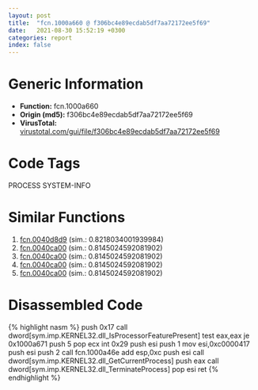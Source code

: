 ```yaml
---
layout: post
title:  "fcn.1000a660 @ f306bc4e89ecdab5df7aa72172ee5f69"
date:   2021-08-30 15:52:19 +0300
categories: report
index: false
---
```


# Generic Information
- **Function:** fcn.1000a660
- **Origin (md5):** f306bc4e89ecdab5df7aa72172ee5f69
- **VirusTotal:** [virustotal.com/gui/file/f306bc4e89ecdab5df7aa72172ee5f69][virustotal_ref]

# Code Tags
<span class="tag" id="PROCESS">PROCESS</span>
<span class="tag" id="SYSTEM-INFO">SYSTEM-INFO</span>


# Similar Functions

1. [fcn.0040d8d9][similar_1_ref] (sim.: 0.8218034001939984)
2. [fcn.0040ca00][similar_2_ref] (sim.: 0.8145024592081902)
3. [fcn.0040ca00][similar_3_ref] (sim.: 0.8145024592081902)
4. [fcn.0040ca00][similar_4_ref] (sim.: 0.8145024592081902)
5. [fcn.0040ca00][similar_5_ref] (sim.: 0.8145024592081902)


# Disassembled Code

{% highlight nasm %}
push 0x17
call dword[sym.imp.KERNEL32.dll_IsProcessorFeaturePresent]
test eax,eax
je 0x1000a671
push 5
pop ecx
int 0x29
push esi
push 1
mov esi,0xc0000417
push esi
push 2
call fcn.1000a46e
add esp,0xc
push esi
call dword[sym.imp.KERNEL32.dll_GetCurrentProcess]
push eax
call dword[sym.imp.KERNEL32.dll_TerminateProcess]
pop esi
ret 
{% endhighlight %}


[similar_1_ref]: /report/fcn.0040d8d9@64e66e284dcd12bef07260fe06b1f0e9
[similar_2_ref]: /report/fcn.0040ca00@392603f57220d3cbcf6b89fd2a3b66d1
[similar_3_ref]: /report/fcn.0040ca00@ce89505d1998cb8719c6ac390eeeb98e
[similar_4_ref]: /report/fcn.0040ca00@c0fbfc4cef1ecede556cacbbe4d7ee86
[similar_5_ref]: /report/fcn.0040ca00@14618ef6ca36984f994ab39b0c0ac7d8
[virustotal_ref]: https://www.virustotal.com/gui/file/f306bc4e89ecdab5df7aa72172ee5f69